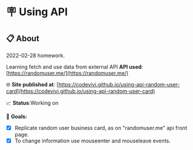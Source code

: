 # 🪧 Using API

## 📋 About

2022-02-28 homework.

Learning fetch and use data from external API
**API used**: [https://randomuser.me/](https://randomuser.me/)

🌐 **Site published at**: [https://codevivi.github.io/using-api-random-user-card](https://codevivi.github.io/using-api-random-user-card)

📈 **Status**:Working on

🎯 **Goals:**

- [x] Replicate random user business card, as on "randomuser.me" api front page.
- [x] To change information use mouseenter and mouseleave events.
